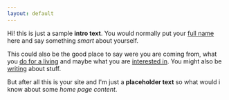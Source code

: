 ```yaml
---
layout: default
---
```


<div class="lead pretty-links">

  Hi! this is just a sample **intro text**. You would normally put your [full name](about/) here and say something *smart* about yourself.

  This could also be the good place to say were you are coming from, what you [do for a living](research/) and maybe what you are [interested in](projects/). You might also be [writing](blog/) about stuff.

  But after all this is your site and I'm just a **placeholder text** so what would i know about some *home page content*.
</div>
